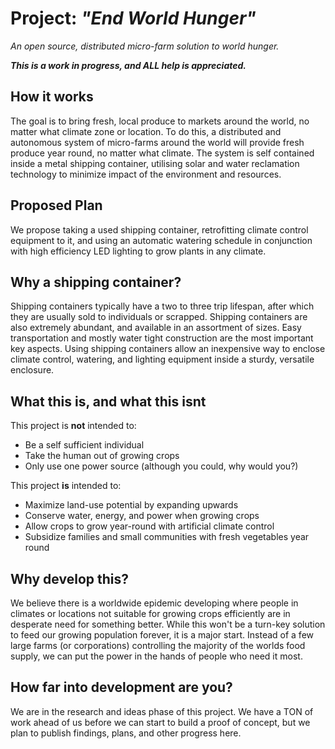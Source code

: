 # **Project:** *"End World Hunger"*
*An open source, distributed micro-farm solution to world hunger.*

***This is a work in progress, and ALL help is appreciated.***

## How it works
The goal is to bring fresh, local produce to markets around the world, no matter what climate zone or location. To do this, a distributed and autonomous system of micro-farms around the world will provide fresh produce year round, no matter what climate. The system is self contained inside a metal shipping container, utilising solar and water reclamation technology to minimize impact of the environment and resources. 

## Proposed Plan
We propose taking a used shipping container, retrofitting climate control equipment to it, and using an automatic watering schedule in conjunction with high efficiency LED lighting to grow plants in any climate.

## Why a shipping container?
Shipping containers typically have a two to three trip lifespan, after which they are usually sold to individuals or scrapped. Shipping containers are also extremely abundant, and available in an assortment of sizes. Easy transportation and mostly water tight construction are the most important key aspects. Using shipping containers allow an inexpensive way to enclose climate control, watering, and lighting equipment inside a sturdy, versatile enclosure.

## What this **is**, and what this **isnt**
This project is **not** intended to:
- Be a self sufficient individual
- Take the human out of growing crops
- Only use one power source (although you could, why would you?)

This project **is** intended to:
- Maximize land-use potential by expanding upwards
- Conserve water, energy, and power when growing crops
- Allow crops to grow year-round with artificial climate control
- Subsidize families and small communities with fresh vegetables year round

## Why develop this?
We believe there is a worldwide epidemic developing where people in climates or locations not suitable for growing crops efficiently are in desperate need for something better. While this won't be a turn-key solution to feed our growing population forever, it is a major start. Instead of a few large farms (or corporations) controlling the majority of the worlds food supply, we can put the power in the hands of people who need it most. 

## How far into development are you?
We are in the research and ideas phase of this project. We have a TON of work ahead of us before we can start to build a proof of concept, but we plan to publish findings, plans, and other progress here.

